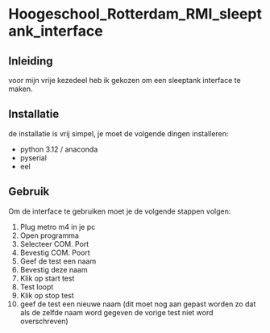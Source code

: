 # Hoogeschool_Rotterdam_RMI_sleeptank_interface

## Inleiding
voor mijn vrije kezedeel heb ik gekozen om een sleeptank interface te maken.

## Installatie
de installatie is vrij simpel, je moet de volgende dingen installeren:
- python 3.12 / anaconda
- pyserial
- eel

## Gebruik
Om de interface te gebruiken moet je de volgende stappen volgen:
1. Plug metro m4 in je pc
2. Open programma
3. Selecteer COM. Port
4. Bevestig COM. Poort
5. Geef de test een naam
6. Bevestig deze naam
7. Klik op start test
8. Test loopt
9. Klik op stop test
10. geef de test een nieuwe naam (dit moet nog aan gepast worden zo dat als de zelfde naam word gegeven de vorige test niet word overschreven)

